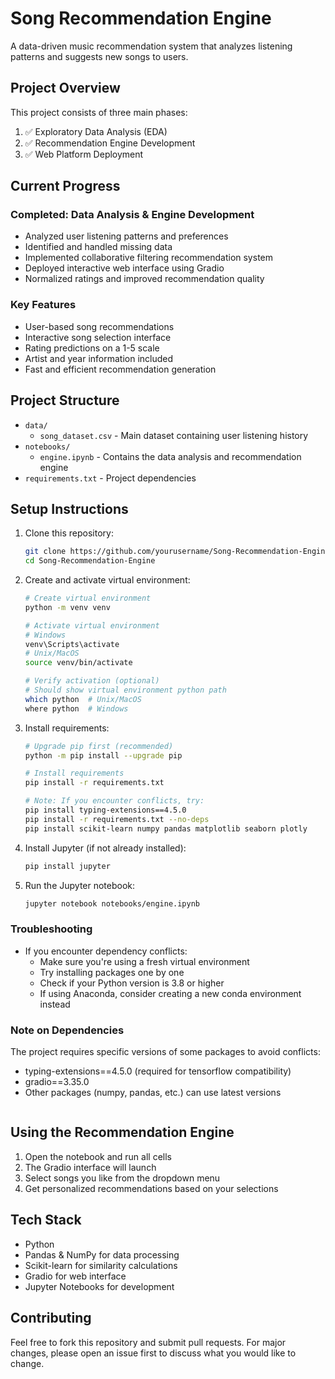 # Song Recommendation Engine

A data-driven music recommendation system that analyzes listening patterns and suggests new songs to users.

## Project Overview

This project consists of three main phases:
1. ✅ Exploratory Data Analysis (EDA)
2. ✅ Recommendation Engine Development
3. ✅ Web Platform Deployment

## Current Progress

### Completed: Data Analysis & Engine Development
- Analyzed user listening patterns and preferences
- Identified and handled missing data
- Implemented collaborative filtering recommendation system
- Deployed interactive web interface using Gradio
- Normalized ratings and improved recommendation quality

### Key Features
- User-based song recommendations
- Interactive song selection interface
- Rating predictions on a 1-5 scale
- Artist and year information included
- Fast and efficient recommendation generation

## Project Structure
- `data/` 
  - `song_dataset.csv` - Main dataset containing user listening history
- `notebooks/`
  - `engine.ipynb` - Contains the data analysis and recommendation engine
- `requirements.txt` - Project dependencies

## Setup Instructions
1. Clone this repository:
   ```bash
   git clone https://github.com/yourusername/Song-Recommendation-Engine.git
   cd Song-Recommendation-Engine
   ```

2. Create and activate virtual environment:
   ```bash
   # Create virtual environment
   python -m venv venv

   # Activate virtual environment
   # Windows
   venv\Scripts\activate
   # Unix/MacOS
   source venv/bin/activate

   # Verify activation (optional)
   # Should show virtual environment python path
   which python  # Unix/MacOS
   where python  # Windows
   ```

3. Install requirements:
   ```bash
   # Upgrade pip first (recommended)
   python -m pip install --upgrade pip

   # Install requirements
   pip install -r requirements.txt

   # Note: If you encounter conflicts, try:
   pip install typing-extensions==4.5.0
   pip install -r requirements.txt --no-deps
   pip install scikit-learn numpy pandas matplotlib seaborn plotly
   ```

4. Install Jupyter (if not already installed):
   ```bash
   pip install jupyter
   ```

5. Run the Jupyter notebook:
   ```bash
   jupyter notebook notebooks/engine.ipynb
   ```

### Troubleshooting
- If you encounter dependency conflicts:
  - Make sure you're using a fresh virtual environment
  - Try installing packages one by one
  - Check if your Python version is 3.8 or higher
  - If using Anaconda, consider creating a new conda environment instead

### Note on Dependencies
The project requires specific versions of some packages to avoid conflicts:
- typing-extensions==4.5.0 (required for tensorflow compatibility)
- gradio==3.35.0
- Other packages (numpy, pandas, etc.) can use latest versions
   ```

## Using the Recommendation Engine
1. Open the notebook and run all cells
2. The Gradio interface will launch
3. Select songs you like from the dropdown menu
4. Get personalized recommendations based on your selections

## Tech Stack
- Python
- Pandas & NumPy for data processing
- Scikit-learn for similarity calculations
- Gradio for web interface
- Jupyter Notebooks for development

## Contributing
Feel free to fork this repository and submit pull requests. For major changes, please open an issue first to discuss what you would like to change.